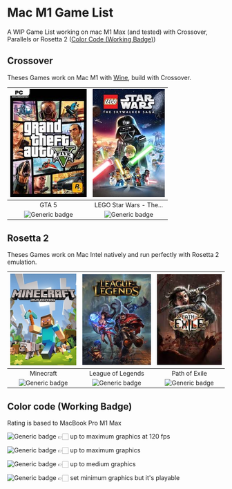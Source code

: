 # Mac M1 Game List
A WIP Game List working on mac M1 Max (and tested) with Crossover, Parallels or Rosetta 2 ([Color Code (Working Badge)](https://github.com/rbourgeat/mac-m1-game-list/edit/main/README.md#color-code-working-badge))

## Crossover
Theses Games work on Mac M1 with [Wine](https://github.com/wine-mirror/wine), build with Crossover.

| ![GTA 5](https://github.com/rbourgeat/mac-m1-game-list/blob/main/images/gta5.jpeg)| ![LEGO Star Wars - The Skywalker Saga](https://github.com/rbourgeat/mac-m1-game-list/blob/main/images/LEGOStarWars-TheSkywalkerSaga.jpeg)|
| :--------------: |:---------------:|
|       GTA 5      |LEGO Star Wars - The...|
| ![Generic badge](https://img.shields.io/badge/Working-Perfect-green.svg)|![Generic badge](https://img.shields.io/badge/Working-Perfect-green.svg)|

## Rosetta 2
Theses Games work on Mac Intel natively and run perfectly with Rosetta 2 emulation.

| ![Minecraft](https://github.com/rbourgeat/mac-m1-game-list/blob/main/images/minecraft.png)| ![League of Legends](https://github.com/rbourgeat/mac-m1-game-list/blob/main/images/leagueoflegends.png)|![Path of Exile](https://github.com/rbourgeat/mac-m1-game-list/blob/main/images/pathofexile.jpeg)|
| :--------------: |:---------------:| :---------------:|
|    Minecraft     |League of Legends|  Path of Exile   |
| ![Generic badge](https://img.shields.io/badge/Working-Perfect-green.svg)|![Generic badge](https://img.shields.io/badge/Working-Perfect-green.svg)|![Generic badge](https://img.shields.io/badge/Working-Perfect-green.svg)|

## Color code (Working Badge)
Rating is based to MacBook Pro M1 Max

![Generic badge](https://img.shields.io/badge/Working-Perfect-green.svg) 👉🏻 up to maximum graphics at 120 fps

![Generic badge](https://img.shields.io/badge/Working-Good-yellow.svg) 👉🏻 up to maximum graphics

![Generic badge](https://img.shields.io/badge/Working-Normal-orange.svg) 👉🏻 up to medium graphics

![Generic badge](https://img.shields.io/badge/Working-Bad-red.svg) 👉🏻 set minimum graphics but it's playable
